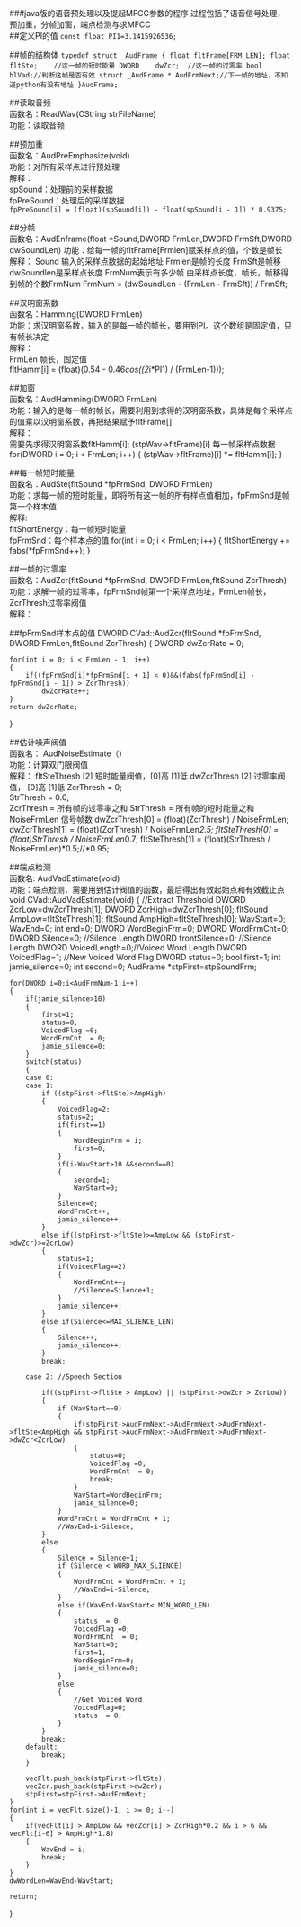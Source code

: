 ###java版的语音预处理以及提起MFCC参数的程序
过程包括了语音信号处理，预加重，分帧加窗，端点检测与求MFCC  
##定义PI的值
`const float PI1=3.1415926536;`

##帧的结构体
`typedef struct _AudFrame
{
	float fltFrame[FRM_LEN];
	float fltSte;	 //这一帧的短时能量
	DWORD	 dwZcr;	 //这一帧的过零率
	bool	 blVad;//判断这帧是否有效
	struct _AudFrame * AudFrmNext;//下一帧的地址，不知道python有没有地址
}AudFrame;`

##读取音频  
函数名：ReadWav(CString strFileName)  
功能：读取音频  
  
##预加重  
函数名：AudPreEmphasize(void)  
功能：对所有采样点进行预处理  
解释：  
spSound：处理前的采样数据  
fpPreSound：处理后的采样数据  
`fpPreSound[i] = (float)(spSound[i]) - float(spSound[i - 1]) * 0.9375;`

##分帧  
函数名：AudEnframe(float *Sound,DWORD FrmLen,DWORD FrmSft,DWORD dwSoundLen)
功能：给每一帧的fltFrame[Frmlen]赋采样点的值，个数是帧长
解释：
Sound 输入的采样点数据的起始地址
Frmlen是帧的长度
FrmSft是帧移
dwSoundlen是采样点长度
FrmNum表示有多少帧
由采样点长度，帧长，帧移得到帧的个数FrmNum
FrmNum = (dwSoundLen - (FrmLen - FrmSft)) / FrmSft;


##汉明窗系数  
函数名：Hamming(DWORD FrmLen)  
功能：求汉明窗系数，输入的是每一帧的帧长，要用到PI。这个数组是固定值，只有帧长决定  
解释：  
FrmLen 帧长，固定值  
fltHamm[i] = (float)(0.54 - 0.46*cos((2*i*PI1) / (FrmLen-1)));



##加窗  
函数名：AudHamming(DWORD FrmLen)  
功能：输入的是每一帧的帧长，需要利用到求得的汉明窗系数，具体是每个采样点的值乘以汉明窗系数，再把结果赋予fltFrame[]  
解释：  
需要先求得汉明窗系数fltHamm[i];
(stpWav->fltFrame)[i] 每一帧采样点数据
for(DWORD i = 0; i < FrmLen; i++)
		{
						(stpWav->fltFrame)[i] *= fltHamm[i];
		}




##每一帧短时能量  
函数名：AudSte(fltSound *fpFrmSnd, DWORD FrmLen)  
功能：求每一帧的短时能量，即将所有这一帧的所有样点值相加，fpFrmSnd是帧第一个样本值  
解释:  
fltShortEnergy：每一帧短时能量  
fpFrmSnd：每个样本点的值
for(int i = 0; i < FrmLen; i++)
	{
		fltShortEnergy += fabs(*fpFrmSnd++);
	}


##一帧的过零率  
函数名：AudZcr(fltSound *fpFrmSnd, DWORD FrmLen,fltSound ZcrThresh)  
功能：求解一帧的过零率，fpFrmSnd帧第一个采样点地址，FrmLen帧长，ZcrThresh过零率阀值  
解释：  
 
##fpFrmSnd样本点的值
DWORD CVad::AudZcr(fltSound *fpFrmSnd, DWORD FrmLen,fltSound ZcrThresh)
{
	DWORD    dwZcrRate = 0;

	for(int i = 0; i < FrmLen - 1; i++)
	{
		if((fpFrmSnd[i]*fpFrmSnd[i + 1] < 0)&&(fabs(fpFrmSnd[i] - fpFrmSnd[i - 1]) > ZcrThresh))
			dwZcrRate++;
	}
	return dwZcrRate;
}



##估计噪声阀值  
函数名： AudNoiseEstimate（）  
功能：计算双门限阀值  
解释：
fltSteThresh [2] 短时能量阀值，[0]高 [1]低
dwZcrThresh [2]  过零率阀值， [0]高 [1]低
	ZcrThresh = 0;	
	StrThresh = 0.0;	
	ZcrThresh = 所有帧的过零率之和
	StrThresh = 所有帧的短时能量之和
	NoiseFrmLen 信号帧数
	dwZcrThresh[0] = (float)(ZcrThresh) / NoiseFrmLen;
	dwZcrThresh[1] = (float)(ZcrThresh) / NoiseFrmLen*2.5;
	fltSteThresh[0] = (float)StrThresh / NoiseFrmLen*0.7;
	fltSteThresh[1] = (float)(StrThresh / NoiseFrmLen)*0.5;//*0.95;

##端点检测  
函数名: AudVadEstimate(void)  
功能：端点检测，需要用到估计阀值的函数，最后得出有效起始点和有效截止点  
void CVad::AudVadEstimate(void) {
	//Extract Threshold
	DWORD		ZcrLow=dwZcrThresh[1];
	DWORD		ZcrHigh=dwZcrThresh[0];
	fltSound	AmpLow=fltSteThresh[1];
	fltSound	AmpHigh=fltSteThresh[0];
	WavStart=0;
	WavEnd=0;
	int end=0;
	DWORD	WordBeginFrm=0;
	DWORD	WordFrmCnt=0;
	DWORD	Silence=0;     //Silence Length
	DWORD	frontSilence=0;     //Silence Length
	DWORD   VoicedLength=0;//Voiced Word Length
	DWORD   VoicedFlag=1; //New Voiced Word Flag
	DWORD   status=0;
	bool first=1;
	int jamie_silence=0;
	int second=0;
	AudFrame *stpFirst=stpSoundFrm;

	for(DWORD i=0;i<AudFrmNum-1;i++)
	{
		if(jamie_silence>10)
		{
			first=1;
			status=0;
			VoicedFlag =0;
			WordFrmCnt  = 0;
			jamie_silence=0;
		}
		switch(status)
		{
		case 0:
		case 1:
			if ((stpFirst->fltSte)>AmpHigh)
			{
				VoicedFlag=2;
				status=2;
				if(first==1)
				{
					WordBeginFrm = i;
					first=0;
				}
				if(i-WavStart>10 &&second==0)
				{
					second=1;
					WavStart=0;
				}
				Silence=0;
				WordFrmCnt++;
				jamie_silence++;
			}
			else if((stpFirst->fltSte)>=AmpLow && (stpFirst->dwZcr)>=ZcrLow)
			{
				status=1;
				if(VoicedFlag==2)
				{
					WordFrmCnt++;
					//Silence=Silence+1;
				}
				jamie_silence++;
			}
			else if(Silence<=MAX_SLIENCE_LEN)
			{
				Silence++;
				jamie_silence++;
			}
			break;

		case 2: //Speech Section

			if((stpFirst->fltSte > AmpLow) || (stpFirst->dwZcr > ZcrLow))
			{
				if (WavStart==0)
				{
					if(stpFirst->AudFrmNext->AudFrmNext->AudFrmNext->fltSte<AmpHigh && stpFirst->AudFrmNext->AudFrmNext->AudFrmNext->dwZcr<ZcrLow)
					{
						status=0;
						VoicedFlag =0;
						WordFrmCnt  = 0;
						break;
					}
					WavStart=WordBeginFrm;
					jamie_silence=0;
				}
				WordFrmCnt = WordFrmCnt + 1;
				//WavEnd=i-Silence;
			}
			else
			{
				Silence = Silence+1;
				if (Silence < WORD_MAX_SLIENCE) 
				{	
					WordFrmCnt = WordFrmCnt + 1;
					//WavEnd=i-Silence;
				}
				else if(WavEnd-WavStart< MIN_WORD_LEN)   
				{	
					status  = 0;
					VoicedFlag =0;
					WordFrmCnt  = 0;
					WavStart=0;
					first=1;
					WordBeginFrm=0;
					jamie_silence=0;
				}
				else
				{
					//Get Voiced Word
					VoicedFlag=0;
					status  = 0;
				}
			}
			break;
		default:
			break;
		}

		vecFlt.push_back(stpFirst->fltSte);
		vecZcr.push_back(stpFirst->dwZcr);
		stpFirst=stpFirst->AudFrmNext;
	}
	for(int i = vecFlt.size()-1; i >= 0; i--)
	{
		if(vecFlt[i] > AmpLow && vecZcr[i] > ZcrHigh*0.2 && i > 6 && vecFlt[i-6] > AmpHigh*1.8)
		{
			WavEnd = i;
			break;
		}
	}
	dwWordLen=WavEnd-WavStart;

	return;
}
